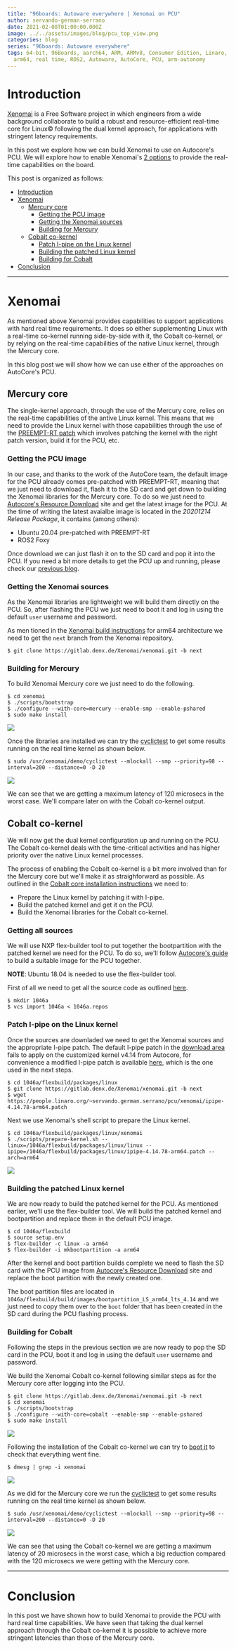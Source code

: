```yaml
---
title: "96boards: Autoware everywhere | Xenomai on PCU"
author: servando-german-serrano
date: 2021-02-08T01:00:00.000Z
image: ../../assets/images/blog/pcu_top_view.png
categories: blog
series: "96boards: Autoware everywhere"
tags: 64-bit, 96Boards, aarch64, ARM, ARMv8, Consumer Edition, Linaro, Linux,
  arm64, real time, ROS2, Autoware, AutoCore, PCU, arm-autonomy
---
```


# Introduction

[Xenomai](https://gitlab.denx.de/Xenomai/xenomai/-/wikis/home) is a Free Software project in which engineers from a wide background collaborate to build a robust and resource-efficient real-time core for Linux© following the dual kernel approach, for applications with stringent latency requirements.

In this post we explore how we can build Xenomai to use on Autocore's PCU. We will explore how to enable Xenomai's [2 options](https://gitlab.denx.de/Xenomai/xenomai/-/wikis/Start_Here#user-content-how-does-xenomai-deliver-real-time) to provide the real-time capabilities on the board.

This post is organized as follows:

- [Introduction](#introduction)
- [Xenomai](#xenomai)
  - [Mercury core](#mercury-core)
    - [Getting the PCU image](#gettting-the-pcu-image)
    - [Getting the Xenomai sources](#getting-the-xenomai-sources)
    - [Building for Mercury](#building-for-mercury)
  - [Cobalt co-kernel](#cobalt-co-kernel)
    - [Patch I-pipe on the Linux kernel](#patch-i-pipe-on-the-linux-kernel)
    - [Building the patched Linux kernel](#building-the-patched-linux-kernel)
    - [Building for Cobalt](#building-for-cobalt)
- [Conclusion](#conclusion)

---

# Xenomai

As mentioned above Xenomai provides capabilities to support applications with hard real time requirements. It does so either supplementing Linux with a real-time co-kernel running side-by-side with it, the Cobalt co-kernel, or by relying on the real-time capabilities of the native Linux kernel,
through the Mercury core.

In this blog post we will show how we can use either of the approaches on AutoCore's PCU.

## Mercury core

The single-kernel approach, through the use of the Mercury core, relies on the real-time capabilities of the antive Linux kernel. This means that we need to provide the Linux kernel with those capabilities through the use of the [PREEMPT-RT patch](https://wiki.linuxfoundation.org/realtime/start) which involves patching the kernel with the right patch version, build it for the PCU, etc.

### Getting the PCU image

In our case, and thanks to the work of the AutoCore team, the default image for the PCU already comes pre-patched with PREEMPT-RT, meaning that we just need to download it, flash it to the SD card and get down to building the Xenomai libraries for the Mercury core. To do so we just need to [Autocore's Resource Download](https://github.com/autocore-ai/autocore_pcu_doc/blob/master/docs/Resource_download.md) site and get the latest image for the PCU. At the time of writing the latest avaialbe image is located in the _20201214 Release Package_, it contains (among others):

- Ubuntu 20.04 pre-patched with PREEMPT-RT
- ROS2 Foxy

Once download we can just flash it on to the SD card and pop it into the PCU. If you need a bit more details to get the PCU up and running, please check our [previous blog](https://www.96boards.org/blog/autocore_pcu_1/).

### Getting the Xenomai sources

As the Xenomai libraries are lightweight we will build them directly on the PCU. So, after flashing the PCU we just need to boot it and log in using the default `user` username and password.

As men tioned in the [Xenomai build instructions](https://gitlab.denx.de/Xenomai/xenomai/-/wikis/Installing_Xenomai_3#user-content-building-the-arm64-libraries) for arm64 architecture we need to get the `next` branch from the Xenomai repository.

```
$ git clone https://gitlab.denx.de/Xenomai/xenomai.git -b next
```

### Building for Mercury

To build Xenomai Mercury core we just need to do the following.

```
$ cd xenomai
$ ./scripts/bootstrap
$ ./configure --with-core=mercury --enable-smp --enable-pshared
$ sudo make install
```

![](/assets/images/blog/xenomai_mercury.gif)

Once the libraries are installed we can try the [cyclictest](https://wiki.linuxfoundation.org/realtime/documentation/howto/tools/cyclictest/start) to get some results running on the real time kernel as shown below.

```
$ sudo /usr/xenomai/demo/cyclictest --mlockall --smp --priority=98 --interval=200 --distance=0 -D 20
```

![](/assets/images/blog/xenomai_mercury_test.gif)

We can see that we are getting a maximum latency of 120 microsecs in the worst case. We'll compare later on with the Cobalt co-kernel output.

## Cobalt co-kernel

We will now get the dual kernel configuration up and running on the PCU. The Cobalt co-kernel deals with the time-critical activities and has higher priority over the native Linux kernel processes.

The process of enabling the Cobalt co-kernel is a bit more involved than for the Mercury core but we'll make it as straighforward as possible. As outlined in the [Cobalt core installation instructions](https://gitlab.denx.de/Xenomai/xenomai/-/wikis/Installing_Xenomai_3#cobalt-core-install) we need to:

- Prepare the Linux kernel by patching it with I-pipe.
- Build the patched kernel and get it on the PCU.
- Build the Xenomai libraries for the Cobalt co-kernel.

### Getting all sources

We will use NXP flex-builder tool to put together the bootpartition with the patched kernel we need for the PCU. To do so, we'll follow [Autocore's guide](https://github.com/autocore-ai/autocore_pcu_doc/blob/master/docs/Mpu_build.md) to build a suitable image for the PCU together.

**NOTE**: Ubuntu 18.04 is needed to use the flex-builder tool.

First of all we need to get all the source code as outlined [here](https://github.com/autocore-ai/autocore_pcu_doc/blob/master/docs/Mpu_build.md#download-source-code).

```
$ mkdir 1046a
$ vcs import 1046a < 1046a.repos
```

### Patch I-pipe on the Linux kernel

Once the sources are downladed we need to get the Xenomai sources and the appropriate I-pipe patch. The default I-pipe patch in the [download area](https://xenomai.org/downloads/ipipe/) fails to apply on the customized kernel v4.14 from Autocore, for convenience a modified I-pipe patch is available [here](https://people.linaro.org/~servando.german.serrano/pcu/xenomai/), which is the one used in the next steps.

```
$ cd 1046a/flexbuild/packages/linux
$ git clone https://gitlab.denx.de/Xenomai/xenomai.git -b next
$ wget https://people.linaro.org/~servando.german.serrano/pcu/xenomai/ipipe-4.14.78-arm64.patch
```

Next we use Xenomai's shell script to prepare the Linux kernel.

```
$ cd 1046a/flexbuild/packages/linux/xenomai
$ ./scripts/prepare-kernel.sh --linux=/1046a/flexbuild/packages/linux/linux --ipipe=/1046a/flexbuild/packages/linux/ipipe-4.14.78-arm64.patch --arch=arm64
```

![](/assets/images/blog/xenomai_ipipe_patch.gif)

### Building the patched Linux kernel

We are now ready to build the patched kernel for the PCU. As mentioned earlier, we'll use the flex-builder tool. We will build the patched kernel and bootpartition and replace them in the default PCU image.

```
$ cd 1046a/flexbuild
$ source setup.env
$ flex-builder -c linux -a arm64
$ flex-builder -i mkbootpartition -a arm64
```

After the kernel and boot partition builds complete we need to flash the SD card with the PCU image from [Autocore's Resource Download](https://github.com/autocore-ai/autocore_pcu_doc/blob/master/docs/Resource_download.md) site and replace the boot partition with the newly created one.

The boot partition files are located in `1046a/flexbuild/build/images/bootpartition_LS_arm64_lts_4.14` and we just need to copy them over to the `boot` folder that has been created in the SD card during the PCU flashing process.

### Building for Cobalt

Following the steps in the previous section we are now ready to pop the SD card in the PCU, boot it and log in using the default `user` username and password.

We build the Xenomai Cobalt co-kernel following similar steps as for the Mercury core after logging into the PCU.

```
$ git clone https://gitlab.denx.de/Xenomai/xenomai.git -b next
$ cd xenomai
$ ./scripts/bootstrap
$ ./configure --with-core=cobalt --enable-smp --enable-pshared
$ sudo make install
```

![](/assets/images/blog/xenomai_cobalt.gif)

Following the installation of the Cobalt co-kernel we can try to [boot it](#https://gitlab.denx.de/Xenomai/xenomai/-/wikis/Installing_Xenomai_3#user-content-booting-the-cobalt-kernel) to check that everything went fine.

```
$ dmesg | grep -i xenomai
```

![](/assets/images/blog/xenomai_cobalt_boot.gif)

As we did for the Mercury core we run the [cyclictest](https://wiki.linuxfoundation.org/realtime/documentation/howto/tools/cyclictest/start) to get some results running on the real time kernel as shown below.

```
$ sudo /usr/xenomai/demo/cyclictest --mlockall --smp --priority=98 --interval=200 --distance=0 -D 20
```

![](/assets/images/blog/xenomai_cobalt_test.gif)

We can see that using the Cobalt co-kernel we are getting a maximum latency of 20 microsecs in the worst case, which a big reduction compared with the 120 microsecs we were getting with the Mercury core.

---

# Conclusion

In this post we have shown how to build Xenomai to provide the PCU with hard real time capabilities. We have seen that taking the dual kernel approach through the Cobalt co-kernel it is possible to achieve more stringent latencies than those of the Mercury core.
